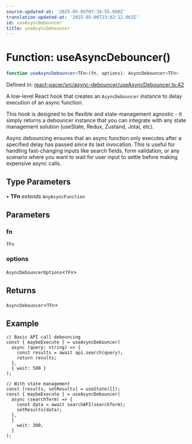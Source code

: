 ```yaml
---
source-updated-at: '2025-05-05T07:34:55.000Z'
translation-updated-at: '2025-05-06T23:02:12.863Z'
id: useAsyncDebouncer
title: useAsyncDebouncer
---
```


<!-- DO NOT EDIT: this page is autogenerated from the type comments -->

# Function: useAsyncDebouncer()

```ts
function useAsyncDebouncer<TFn>(fn, options): AsyncDebouncer<TFn>
```

Defined in: [react-pacer/src/async-debouncer/useAsyncDebouncer.ts:42](https://github.com/TanStack/pacer/blob/main/packages/react-pacer/src/async-debouncer/useAsyncDebouncer.ts#L42)

A low-level React hook that creates an `AsyncDebouncer` instance to delay execution of an async function.

This hook is designed to be flexible and state-management agnostic - it simply returns a debouncer instance that
you can integrate with any state management solution (useState, Redux, Zustand, Jotai, etc).

Async debouncing ensures that an async function only executes after a specified delay has passed since its last invocation.
This is useful for handling fast-changing inputs like search fields, form validation, or any scenario where you want to
wait for user input to settle before making expensive async calls.

## Type Parameters

• **TFn** *extends* `AnyAsyncFunction`

## Parameters

### fn

`TFn`

### options

`AsyncDebouncerOptions`\<`TFn`\>

## Returns

`AsyncDebouncer`\<`TFn`\>

## Example

```tsx
// Basic API call debouncing
const { maybeExecute } = useAsyncDebouncer(
  async (query: string) => {
    const results = await api.search(query);
    return results;
  },
  { wait: 500 }
);

// With state management
const [results, setResults] = useState([]);
const { maybeExecute } = useAsyncDebouncer(
  async (searchTerm) => {
    const data = await searchAPI(searchTerm);
    setResults(data);
  },
  {
    wait: 300,
  }
);
```
